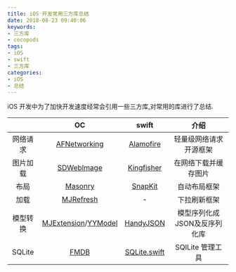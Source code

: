 ```yaml
---
title: iOS 开发常用三方库总结
date: 2018-08-23 09:40:06
keywords:
- 三方库
- cocopods
tags:
- iOS
- swift
- 三方库
categories:
- iOS
- 总结
---
```

iOS 开发中为了加快开发速度经常会引用一些三方库,对常用的库进行了总结.
<!-- more -->

||OC|swift|介绍|
|:-:|:-:|:-:|:-:|
|网络请求|[AFNetworking](https://github.com/AFNetworking/AFNetworking)|[Alamofire](https://github.com/Alamofire/Alamofire)|轻量级网络请求开源框架|
|图片加载|[SDWebImage](https://github.com/rs/SDWebImage)|[Kingfisher](https://github.com/onevcat/Kingfisher)|在网络下载并缓存图片|
|布局|[Masonry](https://github.com/SnapKit/Masonry)|[SnapKit](https://github.com/SnapKit/SnapKit)|自动布局框架|
|加载|[MJRefresh](https://github.com/CoderMJLee/MJRefresh)|-|下拉刷新框架|
|模型转换|[MJExtension](https://github.com/CoderMJLee/MJExtension)/[YYModel](https://github.com/ibireme/YYModel)|[HandyJSON](https://github.com/alibaba/HandyJSON)|模型序列化成JSON及反序列化库|
|SQLite|[FMDB](https://github.com/ccgus/fmdb)|[SQLite.swift](https://github.com/stephencelis/SQLite.swift)|SQILite 管理工具|

